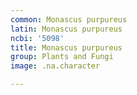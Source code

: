 ```yaml
---
common: Monascus purpureus
latin: Monascus purpureus
ncbi: '5098'
title: Monascus purpureus
group: Plants and Fungi
image: .na.character

---
```

